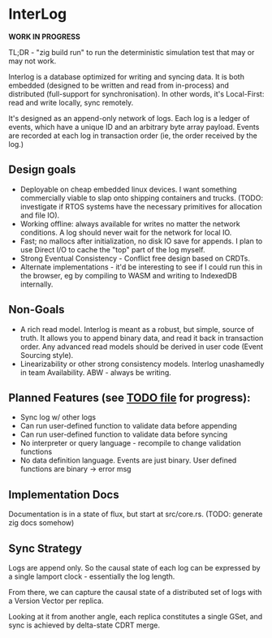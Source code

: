 # InterLog

**WORK IN PROGRESS**

TL;DR - "zig build run" to run the deterministic simulation test that may
or may not work.

Interlog is a database optimized for writing and syncing data. It is both
embedded (designed to be written and read from in-process) and distributed
(full-support for synchronisation). In other words, it's Local-First: read and
write locally, sync remotely.

It's designed as an append-only network of logs. Each log is a ledger of
events, which have a unique ID and an arbitrary byte array payload. Events are
recorded at each log in transaction order (ie, the order received by the log.)

## Design goals

- Deployable on cheap embedded linux devices. I want something commercially
  viable to slap onto shipping containers and trucks. (TODO: investigate if RTOS
  systems have the necessary primitives for allocation and file IO).
- Working offline: always available for writes no matter the network conditions. A log should never wait for the network for local IO.
- Fast; no mallocs after initialization, no disk IO save for appends. I plan to
  use Direct I/O to cache the "top" part of the log myself.
- Strong Eventual Consistency - Conflict free design based on CRDTs.
- Alternate implementations - it'd be interesting to see if I could run this in
  the browser, eg by compiling to WASM and writing to IndexedDB internally.

## Non-Goals

- A rich read model. Interlog is meant as a robust, but simple, source of truth.
  It allows you to append binary data, and read it back in transaction order.
  Any advanced read models should be derived in user code (Event Sourcing
  style).
- Linearizability or other strong consistency models. Interlog unashamedly in
  team Availability. ABW - always be writing.

## Planned Features (see [TODO file](TODO.md) for progress):

- Sync log w/ other logs
- Can run user-defined function to validate data before appending
- Can run user-defined function to validate data before syncing
- No interpreter or query language - recompile to change validation functions
- No data definition language. Events are just binary. User defined functions are binary -> error msg

## Implementation Docs

Documentation is in a state of flux, but start at src/core.rs.
(TODO: generate zig docs somehow)

## Sync Strategy

Logs are append only. So the causal state of each log can be expressed by a
single lamport clock - essentially the log length.

From there, we can capture the causal state of a distributed set of logs with a Version Vector per replica.

Looking at it from another angle, each replica constitutes a single GSet, and
sync is achieved by delta-state CDRT merge.
